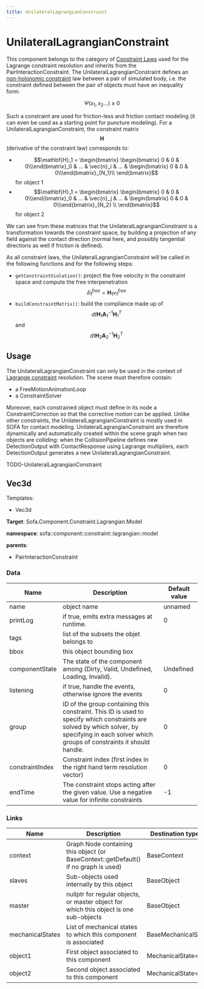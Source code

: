 ```yaml
---
title: UnilateralLagrangianConstraint
---
```


UnilateralLagrangianConstraint
===============================


This component belongs to the category of [Constraint Laws](../../../../simulation-principles/constraint/lagrange-constraint/#constraint-laws) used for the Lagrange constraint resolution and inherits from the PairInteractionConstraint. The UnilateralLagrangianConstraint defines an [non-holonomic constraint](https://en.wikipedia.org/wiki/Nonholonomic_system) law between a pair of simulated body, i.e. the constraint defined between the pair of objects must have an inequality form:

$$\Psi(x_1,x_2...)~\geq~0$$

Such a constraint are used for friction-less and friction contact modeling (it can even be used as a starting point for puncture modeling). For a UnilateralLagrangianConstraint, the constraint matrix $$\mathbf{H}$$ (derivative of the constraint law) corresponds to:

- $$\mathbf{H}_1 = \begin{bmatrix} \begin{bmatrix} 0 & 0 & 0\\\end{bmatrix}_0 & ... & \vec{n}_i & ... & \begin{bmatrix} 0 & 0 & 0\\\end{bmatrix}_{N_1}\\ \end{bmatrix}$$ for object 1
- $$\mathbf{H}_1 = \begin{bmatrix} \begin{bmatrix} 0 & 0 & 0\\\end{bmatrix}_0 & ... & \vec{n}_j & ... & \begin{bmatrix} 0 & 0 & 0\\\end{bmatrix}_{N_2} \\ \end{bmatrix}$$ for object 2

We can see from these matrices that the UnilateralLagrangianConstraint is a transformation towards the constraint space, by building a projection of any field against the contact direction (normal here, and possibly tangential directions as well if friction is defined).


As all constraint laws, the UnilateralLagrangianConstraint will be called in the following functions and for the following steps:

- `getConstraintViolation()`: project the free velocity in the constraint space and compute the free interpenetration $$\dot{\delta}_1^{free}=\mathbf{H}_1v_1^{free}$$
- `buildConstraintMatrix()`: build the compliance made up of $$dt\mathbf{H}_1\mathbf{A}_1^{-1}\mathbf{H}_1^T$$ and $$dt\mathbf{H}_2\mathbf{A}_2^{-1}\mathbf{H}_2^T$$



Usage
-----

The UnilateralLagrangianConstraint can only be used in the context of [Lagrange constraint](../../../../simulation-principles/constraint/lagrange-constraint/) resolution. The scene must therefore contain:

- a FreeMotionAnimationLoop
- a ConstraintSolver

Moreover, each constrained object must define in its node a ConstraintCorrection so that the corrective motion can be applied. Unlike other constraints, the UnilateralLagrangianConstraint is mostly used in SOFA for contact modeling. UnilateralLagrangianConstraint are therefore dynamically and automatically created within the scene graph when two objects are colliding: when the CollisionPipeline defines new DetectionOutput with ContactResponse using Lagrange multipliers, each DetectionOutput generates a new UnilateralLagrangianConstraint.

<!-- automatically generated doc START -->
<!-- generate_doc -->

TODO-UnilateralLagrangianConstraint


## Vec3d

Templates:

- Vec3d

__Target__: Sofa.Component.Constraint.Lagrangian.Model

__namespace__: sofa::component::constraint::lagrangian::model

__parents__:

- PairInteractionConstraint

### Data

<table>
    <thead>
        <tr>
            <th>Name</th>
            <th>Description</th>
            <th>Default value</th>
        </tr>
    </thead>
    <tbody>
	<tr>
		<td>name</td>
		<td>
object name
		</td>
		<td>unnamed</td>
	</tr>
	<tr>
		<td>printLog</td>
		<td>
if true, emits extra messages at runtime.
		</td>
		<td>0</td>
	</tr>
	<tr>
		<td>tags</td>
		<td>
list of the subsets the objet belongs to
		</td>
		<td></td>
	</tr>
	<tr>
		<td>bbox</td>
		<td>
this object bounding box
		</td>
		<td></td>
	</tr>
	<tr>
		<td>componentState</td>
		<td>
The state of the component among (Dirty, Valid, Undefined, Loading, Invalid).
		</td>
		<td>Undefined</td>
	</tr>
	<tr>
		<td>listening</td>
		<td>
if true, handle the events, otherwise ignore the events
		</td>
		<td>0</td>
	</tr>
	<tr>
		<td>group</td>
		<td>
ID of the group containing this constraint. This ID is used to specify which constraints are solved by which solver, by specifying in each solver which groups of constraints it should handle.
		</td>
		<td>0</td>
	</tr>
	<tr>
		<td>constraintIndex</td>
		<td>
Constraint index (first index in the right hand term resolution vector)
		</td>
		<td>0</td>
	</tr>
	<tr>
		<td>endTime</td>
		<td>
The constraint stops acting after the given value.
Use a negative value for infinite constraints
		</td>
		<td>-1</td>
	</tr>

</tbody>
</table>

### Links


| Name | Description | Destination type name |
| ---- | ----------- | --------------------- |
|context|Graph Node containing this object (or BaseContext::getDefault() if no graph is used)|BaseContext|
|slaves|Sub-objects used internally by this object|BaseObject|
|master|nullptr for regular objects, or master object for which this object is one sub-objects|BaseObject|
|mechanicalStates|List of mechanical states to which this component is associated|BaseMechanicalState|
|object1|First object associated to this component|MechanicalState&lt;Vec3d&gt;|
|object2|Second object associated to this component|MechanicalState&lt;Vec3d&gt;|


<!-- automatically generated doc END -->
